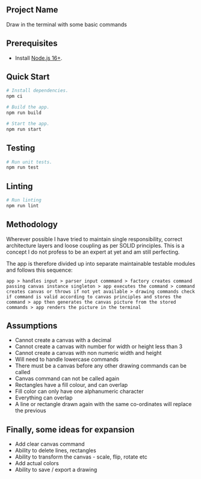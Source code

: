 ## Project Name
Draw in the terminal with some basic commands


## Prerequisites

- Install [Node.js 16+](https://nodejs.dev/).

## Quick Start

```sh
# Install dependencies.
npm ci

# Build the app.
npm run build

# Start the app.
npm run start
```

## Testing

```sh
# Run unit tests.
npm run test
```

## Linting
```sh
# Run linting
npm run lint
```

## Methodology

Wherever possible I have tried to maintain single responsibility, correct architecture layers and loose coupling as per SOLID principles. This is a concept I do not profess to be an expert at yet and am still perfecting.

The app is therefore divided up into separate maintainable testable modules and follows this sequence:

`app > handles input > parser input commmand > factory creates command passing canvas instance singleton > app executes the command > command creates canvas or throws if not yet available > drawing commands check if command is valid according to canvas principles and stores the command > app then generates the canvas picture from the stored commands > app renders the picture in the terminal`

## Assumptions

* Cannot create a canvas with a decimal
* Cannot create a canvas with number for width or height less than 3
* Cannot create a canvas with non numeric width and height
* Will need to handle lowercase commands
* There must be a canvas before any other drawing commands can be called
* Canvas command can not be called again
* Rectangles have a fill colour, and can overlap
* Fill color can only have one alphanumeric character
* Everything can overlap
* A line or rectangle drawn again with the same co-ordinates will replace the previous

## Finally, some ideas for expansion

* Add clear canvas command
* Ability to delete lines, rectangles
* Ability to transform the canvas - scale, flip, rotate etc
* Add actual colors
* Ability to save / export a drawing